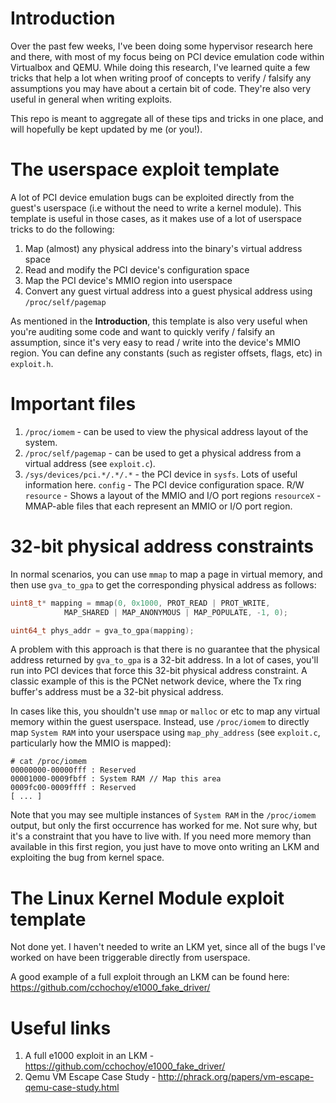 # Introduction

Over the past few weeks, I've been doing some hypervisor research here and there, with most of my focus being on PCI device emulation code within Virtualbox and QEMU. While doing this research, I've learned quite a few tricks that help a lot when writing proof of concepts to verify / falsify any assumptions you may have about a certain bit of code. They're also very useful in general when writing exploits.

This repo is meant to aggregate all of these tips and tricks in one place, and will hopefully be kept updated by me (or you!).

# The userspace exploit template

A lot of PCI device emulation bugs can be exploited directly from the guest's userspace (i.e without the need to write a kernel module). This template is useful in those cases, as it makes use of a lot of userspace tricks to do the following:

1. Map (almost) any physical address into the binary's virtual address space
2. Read and modify the PCI device's configuration space
3. Map the PCI device's MMIO region into userspace
4. Convert any guest virtual address into a guest physical address using `/proc/self/pagemap`

As mentioned in the **Introduction**, this template is also very useful when you're auditing some code and want to quickly verify / falsify an assumption, since it's very easy to read / write into the device's MMIO region. You can define any constants (such as register offsets, flags, etc) in `exploit.h`.

# Important files

1. `/proc/iomem` - can be used to view the physical address layout of the system.
2. `/proc/self/pagemap` - can be used to get a physical address from a virtual address (see `exploit.c`).
3. `/sys/devices/pci.*/.*/.*` - the PCI device in `sysfs`. Lots of useful information here.
    `config` - The PCI device configuration space. R/W
    `resource` - Shows a layout of the MMIO and I/O port regions
    `resourceX` - MMAP-able files that each represent an MMIO or I/O port region.

# 32-bit physical address constraints

In normal scenarios, you can use `mmap` to map a page in virtual memory, and then use `gva_to_gpa` to get the corresponding physical address as follows:

```c
uint8_t* mapping = mmap(0, 0x1000, PROT_READ | PROT_WRITE, 
            MAP_SHARED | MAP_ANONYMOUS | MAP_POPULATE, -1, 0);

uint64_t phys_addr = gva_to_gpa(mapping);
```

A problem with this approach is that there is no guarantee that the physical address returned by `gva_to_gpa` is a 32-bit address. In a lot of cases, you'll run into PCI devices that force this 32-bit physical address constraint. A classic example of this is the PCNet network device, where the Tx ring buffer's address must be a 32-bit physical address.

In cases like this, you shouldn't use `mmap` or `malloc` or etc to map any virtual memory within the guest userspace. Instead, use `/proc/iomem` to directly map `System RAM` into your userspace using `map_phy_address` (see `exploit.c`, particularly how the MMIO is mapped):

```
# cat /proc/iomem
00000000-00000fff : Reserved
00001000-0009fbff : System RAM // Map this area
0009fc00-0009ffff : Reserved
[ ... ]
```

Note that you may see multiple instances of `System RAM` in the `/proc/iomem` output, but only the first occurrence has worked for me. Not sure why, but it's a constraint that you have to live with. If you need more memory than available in this first region, you just have to move onto writing an LKM and exploiting the bug from kernel space.

# The Linux Kernel Module exploit template

Not done yet. I haven't needed to write an LKM yet, since all of the bugs I've worked on have been triggerable directly from userspace.

A good example of a full exploit through an LKM can be found here: https://github.com/cchochoy/e1000_fake_driver/

# Useful links

1. A full e1000 exploit in an LKM - https://github.com/cchochoy/e1000_fake_driver/
2. Qemu VM Escape Case Study - http://phrack.org/papers/vm-escape-qemu-case-study.html
